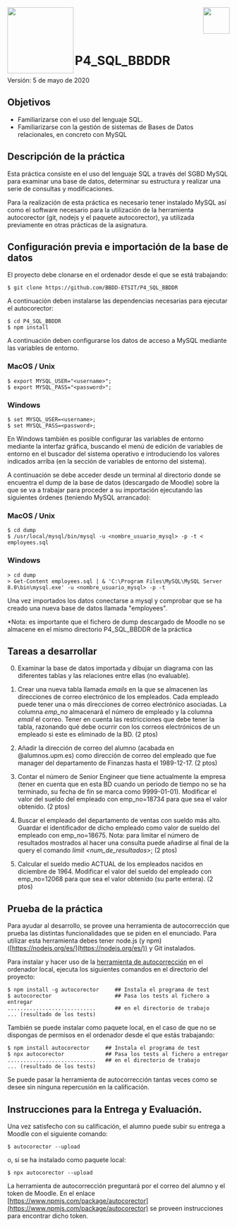 
<img  align="left" width="150" style="float: left;" src="https://www.upm.es/sfs/Rectorado/Gabinete%20del%20Rector/Logos/UPM/CEI/LOGOTIPO%20leyenda%20color%20JPG%20p.png">
<img  align="right" width="60" style="float: right;" src="http://www.dit.upm.es/figures/logos/ditupm-big.gif">

<br/><br/><br/>

# P4_SQL_BBDDR
Versión: 5 de mayo de 2020

## Objetivos

 * Familiarizarse con el uso del lenguaje SQL.
 * Familiarizarse con la gestión de sistemas de Bases de Datos relacionales, en concreto con MySQL

## Descripción de la práctica

Esta práctica consiste en el uso del lenguaje SQL a través del SGBD MySQL para examinar una base de datos, determinar su estructura y realizar una serie de consultas y modificaciones. 

Para la realización de esta práctica es necesario tener instalado MySQL así como el software necesario para la utilización de la herramienta autocorector (git, nodejs y el paquete autocorector), ya utilizada previamente en otras prácticas de la asignatura. 

## Configuración previa e importación de la base de datos

El proyecto debe clonarse en el ordenador desde el que se está trabajando:

```
$ git clone https://github.com/BBDD-ETSIT/P4_SQL_BBDDR
```
A continuación deben instalarse las dependencias necesarias para ejecutar el autocorector: 

```
$ cd P4_SQL_BBDDR
$ npm install
```
A continuación deben configurarse los datos de acceso a MySQL mediante las variables de entorno.

### MacOS / Unix

```
$ export MYSQL_USER="<username>";
$ export MYSQL_PASS="<password>";
```

### Windows

```
$ set MYSQL_USER=<username>;
$ set MYSQL_PASS=<password>;
```

En Windows también es posible configurar las variables de entorno mediante la interfaz gráfica, buscando el menú de edición de variables de entorno en el buscador del sistema operativo e introduciendo los valores indicados arriba (en la sección de variables de entorno del sistema). 



A continuación se debe acceder desde un terminal al directorio donde se encuentra el dump de la base de datos (descargado de Moodle) sobre la que se va a trabajar para proceder a su importación ejecutando las siguientes órdenes (teniendo MySQL arrancado):

### MacOS / Unix

```
$ cd dump
$ /usr/local/mysql/bin/mysql -u <nombre_usuario_mysql> -p -t < employees.sql

```

### Windows

```
> cd dump
> Get-Content employees.sql | & 'C:\Program Files\MySQL\MySQL Server 8.0\bin\mysql.exe' -u <nombre_usuario_mysql> -p -t
```


Una vez importados los datos conectarse a mysql y comprobar que se ha creado una nueva base de datos llamada "employees".

*Nota: es importante que el fichero de dump descargado de Moodle no se almacene en el mismo directorio P4_SQL_BBDDR de la práctica

## Tareas a desarrollar

0. Examinar la base de datos importada y dibujar un diagrama con las diferentes tablas y las relaciones entre ellas (no evaluable). 

1. Crear una nueva tabla llamada *emails* en la que se almacenen las direcciones de correo electrónico de los empleados. Cada empleado puede tener una o más direcciones de correo electrónico asociadas. La columna *emp_no* almacenará el número de empleado y la columna *email* el correo. Tener en cuenta las restricciones que debe tener la tabla, razonando qué debe ocurrir con los correos electrónicos de un empleado si este es eliminado de la BD. (2 ptos)

2. Añadir la dirección de correo del alumno (acabada en @alumnos.upm.es) como dirección de correo del empleado que fue manager del departamento de Finanzas hasta el 1989-12-17. (2 ptos)

3. Contar el número de Senior Engineer que tiene actualmente la empresa (tener en cuenta que en esta BD cuando un periodo de tiempo no se ha terminado, su fecha de fin se marca como 9999-01-01). Modificar el valor del sueldo del empleado con emp_no=18734 para que sea el valor obtenido. (2 ptos)

4. Buscar el empleado del departamento de ventas con sueldo más alto. Guardar el identificador de dicho empleado como valor de sueldo del empleado con emp_no=18675. Nota: para limitar el número de resultados mostrados al hacer una consulta puede añadirse al final de la query el comando *limit <num_de_resultados>*; (2 ptos)

5. Calcular el sueldo medio ACTUAL de los empleados nacidos en diciembre de 1964. Modificar el valor del sueldo del empleado con emp_no=12068 para que sea el valor obtenido (su parte entera). (2 ptos)

## Prueba de la práctica 

Para ayudar al desarrollo, se provee una herramienta de autocorrección que prueba las distintas funcionalidades que se piden en el enunciado. Para utilizar esta herramienta debes tener node.js (y npm) ([https://nodejs.org/es/](https://nodejs.org/es/)) y Git instalados. 

Para instalar y hacer uso de la [herramienta de autocorrección](https://www.npmjs.com/package/autocorector) en el ordenador local, ejecuta los siguientes comandos en el directorio del proyecto:

```
$ npm install -g autocorector     ## Instala el programa de test
$ autocorector                    ## Pasa los tests al fichero a entregar
............................      ## en el directorio de trabajo
... (resultado de los tests)
```
También se puede instalar como paquete local, en el caso de que no se dispongas de permisos en el ordenador desde el que estás trabajando:
```
$ npm install autocorector     ## Instala el programa de test
$ npx autocorector             ## Pasa los tests al fichero a entregar
............................   ## en el directorio de trabajo
... (resultado de los tests)
```

Se puede pasar la herramienta de autocorrección tantas veces como se desee sin ninguna repercusión en la calificación.

## Instrucciones para la Entrega y Evaluación.

Una vez satisfecho con su calificación, el alumno puede subir su entrega a Moodle con el siguiente comando:
```
$ autocorector --upload
```
o, si se ha instalado como paquete local:
```
$ npx autocorector --upload
```

La herramienta de autocorrección preguntará por el correo del alumno y el token de Moodle. En el enlace [https://www.npmjs.com/package/autocorector](https://www.npmjs.com/package/autocorector) se proveen instrucciones para encontrar dicho token.

